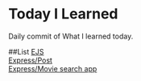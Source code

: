 # Today I Learned
Daily commit of What I learned today.

##List
[EJS](https://github.com/reoim/TIL/tree/master/WebDevBootcamp/EJSexercise)<br>
[Express/Post](https://github.com/reoim/TIL/tree/master/WebDevBootcamp/PostRequestDemo)<br>
[Express/Movie search app](https://github.com/reoim/TIL/tree/master/WebDevBootcamp/APIs/MovieSearchApp)<br>
